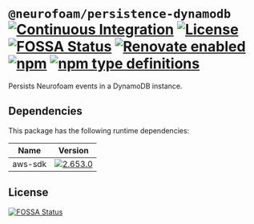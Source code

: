 # `@neurofoam/persistence-dynamodb` [![Continuous Integration](https://github.com/jameswilddev/neurofoam/workflows/Continuous%20Integration/badge.svg)](https://github.com/jameswilddev/neurofoam/actions) [![License](https://img.shields.io/github/license/jameswilddev/neurofoam.svg)](https://github.com/jameswilddev/neurofoam/blob/master/license) [![FOSSA Status](https://app.fossa.io/api/projects/git%2Bgithub.com%2Fjameswilddev%2Fneurofoam.svg?type=shield)](https://app.fossa.io/projects/git%2Bgithub.com%2Fjameswilddev%2Fneurofoam?ref=badge_shield) [![Renovate enabled](https://img.shields.io/badge/renovate-enabled-brightgreen.svg)](https://renovatebot.com/) [![npm](https://img.shields.io/npm/v/@neurofoam/persistence-dynamodb.svg)](https://www.npmjs.com/package/@neurofoam/persistence-dynamodb) [![npm type definitions](https://img.shields.io/npm/types/@neurofoam/persistence-dynamodb.svg)](https://www.npmjs.com/package/@neurofoam/persistence-dynamodb)

Persists Neurofoam events in a DynamoDB instance.

## Dependencies

This package has the following runtime dependencies:

Name    | Version                                                                                      
------- | ---------------------------------------------------------------------------------------------
aws-sdk | [![2.653.0](https://img.shields.io/npm/v/aws-sdk.svg)](https://www.npmjs.com/package/aws-sdk)

## License

[![FOSSA Status](https://app.fossa.io/api/projects/git%2Bgithub.com%2Fjameswilddev%2Fneurofoam.svg?type=large)](https://app.fossa.io/projects/git%2Bgithub.com%2Fjameswilddev%2Fneurofoam?ref=badge_large)
